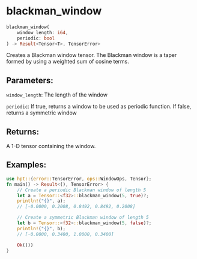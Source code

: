 # blackman_window
```rust
blackman_window(
    window_length: i64,
    periodic: bool
) -> Result<Tensor<T>, TensorError>
```
Creates a Blackman window tensor. The Blackman window is a taper formed by using a weighted sum of cosine terms.

## Parameters:
`window_length`: The length of the window

`periodic`: If true, returns a window to be used as periodic function. If false, returns a symmetric window

## Returns:
A 1-D tensor containing the window.

## Examples:
```rust
use hpt::{error::TensorError, ops::WindowOps, Tensor};
fn main() -> Result<(), TensorError> {
    // Create a periodic Blackman window of length 5
    let a = Tensor::<f32>::blackman_window(5, true)?;
    println!("{}", a);
    // [-0.0000, 0.2008, 0.8492, 0.8492, 0.2008]

    // Create a symmetric Blackman window of length 5
    let b = Tensor::<f32>::blackman_window(5, false)?;
    println!("{}", b);
    // [-0.0000, 0.3400, 1.0000, 0.3400]

    Ok(())
}
```
